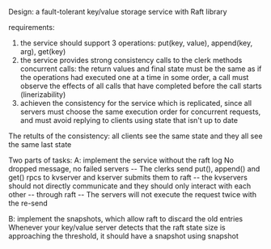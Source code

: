 Design: a fault-tolerant key/value storage service with Raft library

requirements:
1. the service should support 3 operations: put(key, value), append(key, arg), get(key)
2. the service provides strong consistency calls to the clerk methods
concurrent calls: the return values and final state must be the same as if the operations had executed one at a time in some order, a call must observe the effects of all calls that have completed before the call starts (linerizability)
3. achieven the consistency for the service which is replicated, since all servers must choose the same execution order for concurrent requests, and must avoid replying to clients using state that isn't up to date

The retults of the consistency:
all clients see the same state and they all see the same last state


Two parts of tasks:
A: implement the service without the raft log
No dropped message, no failed servers
-- The clerks send put(), append() and get() rpcs to kvserver and kserver submits them to raft
-- the kvservers should not directly communicate and they should only interact with each other -- through raft
-- The servers will not execute the request twice with the re-send


B: implement the snapshots, which allow raft to discard the old entries
Whenever your key/value server detects that the raft state size is approaching the threshold, it should have a snapshot using snapshot

